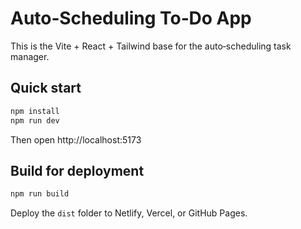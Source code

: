 # Auto‑Scheduling To‑Do App

This is the Vite + React + Tailwind base for the auto‑scheduling task manager.

## Quick start
```bash
npm install
npm run dev
```
Then open http://localhost:5173

## Build for deployment
```bash
npm run build
```
Deploy the `dist` folder to Netlify, Vercel, or GitHub Pages.
